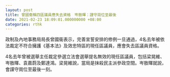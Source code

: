 ```yaml
---
layout: post
title: 曾國衞稱四區議員應失去資格　岑敖暉：謹守崗位至最後
date: 2021-02-23 18:09:01.000000000 +08:00
categories: rthk
---
```


政制及內地事務局局長曾國衞表示，完善宣誓安排的修例一旦通過，4名去年被依法裁定不符合擁護《基本法》及效忠特區的現任區議員，應會失去區議員資格。

4名去年曾被選舉主任裁定參選立法會選舉提名無效的現任區議員，包括梁晃維、岑敖暉、袁嘉蔚及鄭達鴻。梁晃維說，當局是抹殺民主派參政空間。岑敖暉就說，會謹守崗位至最後一刻。
